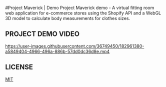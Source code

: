 #Project Maverick | Demo
Project Maverick demo - A virtual fitting room web application for e-commerce stores using the Shopify API and a WebGL 3D model to calculate body measurements for clothes sizes.

## PROJECT DEMO VIDEO
https://user-images.githubusercontent.com/36749450/182961380-a5849404-4966-496a-886b-57dd0dc36d8e.mp4

## LICENSE 
[MIT](https://rem.mit-license.org/)
